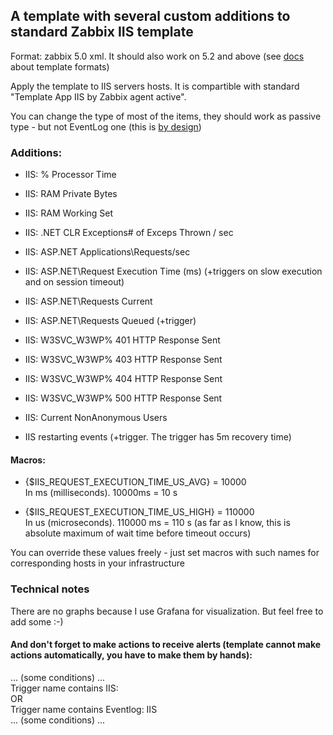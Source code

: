 ## A template with several custom additions to standard Zabbix IIS template

Format: zabbix 5.0 xml. It should also work on 5.2 and above (see [docs](https://www.zabbix.com/documentation/current/manual/xml_export_import/media) about template formats)

Apply the template to IIS servers hosts. It is compartible with standard "Template App IIS by Zabbix agent active". 

You can change the type of most of the items, they should work as passive type - but not EventLog one (this is [by design](https://www.zabbix.com/documentation/2.0/en/manual/config/items/itemtypes/zabbix_agent/win_keys))

### Additions:

- IIS: % Processor Time
- IIS: RAM Private Bytes
- IIS: RAM Working Set
- IIS: .NET CLR Exceptions# of Exceps Thrown / sec
- IIS: ASP.NET Applications\Requests/sec
- IIS: ASP.NET\Request Execution Time (ms)  (+triggers on slow execution and on session timeout)
- IIS: ASP.NET\Requests Current
- IIS: ASP.NET\Requests Queued  (+trigger)
- IIS: W3SVC_W3WP\% 401 HTTP Response Sent
- IIS: W3SVC_W3WP\% 403 HTTP Response Sent
- IIS: W3SVC_W3WP\% 404 HTTP Response Sent
- IIS: W3SVC_W3WP\% 500 HTTP Response Sent
- IIS: Current NonAnonymous Users

- IIS restarting events  (+trigger. The trigger has 5m recovery time)

#### Macros:

- {$IIS_REQUEST_EXECUTION_TIME_US_AVG} = 10000<br>
In ms (milliseconds). 10000ms = 10 s

- {$IIS_REQUEST_EXECUTION_TIME_US_HIGH} = 110000<br>
In us (microseconds). 110000 ms = 110 s (as far as I know, this is absolute maximum of wait time before timeout occurs)

You can override these values freely - just set macros with such names for corresponding hosts in your infrastructure

### Technical notes

There are no graphs because I use Grafana for visualization. But feel free to add some :-)

#### And don't forget to make actions to receive alerts (template cannot make actions automatically, you have to make them by hands):
... (some conditions) ...<br>
Trigger name contains IIS:<br>
OR<br>
Trigger name contains Eventlog: IIS<br>
... (some conditions) ...
